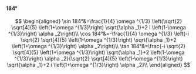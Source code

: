 #### 184°

$$
\begin{aligned}
\sin 184°&=\frac{1}{4} \omega ^{1/3} \left(\sqrt{2} \sqrt[4]{5} \left(1+\omega ^{1/3}\right) \sqrt{\alpha _1}+2 i \left(1-\omega ^{1/3}\right) \alpha _2\right)\\
\cos 184°&=-\frac{1}{4} \omega ^{1/3} \left(-i \sqrt{2} \sqrt[4]{5} \left(1-\omega ^{1/3}\right) \sqrt{\alpha _1}+2 \left(1+\omega ^{1/3}\right) \alpha _2\right)\\
\tan 184°&=\frac{-i \sqrt{2} \sqrt[4]{5} \left(1+\omega ^{1/3}\right) \sqrt{\alpha _1}+2 \left(1-\omega ^{1/3}\right) \alpha _2}{\sqrt{2} \sqrt[4]{5} \left(1-\omega
^{1/3}\right) \sqrt{\alpha _1}+2 i \left(1+\omega ^{1/3}\right) \alpha _2}\\
\end{aligned}
$$

